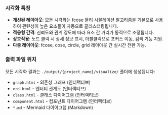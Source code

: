 
### 시각화 특징

- **개선된 레이아웃**: 모든 시각화는 fcose 물리 시뮬레이션 알고리즘을 기본으로 사용하여 관련성이 높은 요소들이 자동으로 클러스터링됩니다.
- **적응형 간격**: 신뢰도와 관계 강도에 따라 요소 간 거리가 동적으로 조정됩니다.
- **상호작용**: 노드 클릭 시 상세 정보 표시, 더블클릭으로 포커스 이동, 검색 기능 지원.
- **다중 레이아웃**: fcose, cose, circle, grid 레이아웃 간 실시간 전환 가능.

### 출력 파일 위치

모든 시각화 결과는 `./output/{project_name}/visualize/` 폴더에 생성됩니다:
- `graph.html` - 의존성 그래프 (인터랙티브)
- `erd.html` - 엔터티 관계도 (인터랙티브) 
- `class.html` - 클래스 다이어그램 (인터랙티브)
- `component.html` - 컴포넌트 다이어그램 (인터랙티브)
- `*.md` - Mermaid 다이어그램 (Markdown)

